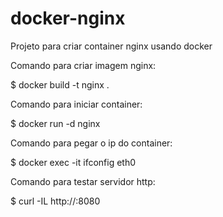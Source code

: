 # docker-nginx
Projeto para criar container nginx usando docker

Comando para criar imagem nginx:

$ docker build -t nginx .

Comando para iniciar container:

$ docker run -d nginx

Comando para pegar o ip do container:

$ docker exec -it <id do container> ifconfig eth0

Comando para testar servidor http:

$ curl -IL http://<ip do container>:8080
